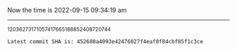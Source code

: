 Now the time is 2022-09-15 09:34:19 am

---

<small>12036273171057417665188852408720744</small>

```txt
Latest commit SHA is: 452680a4093e42476027f4eaf0f84cbf85f1c3ce
```
